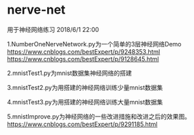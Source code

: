 # nerve-net
用于神经网络练习
2018/6/1 22:00

1.NumberOneNerveNetwork.py为一个简单的3层神经网络Demo
https://www.cnblogs.com/bestExpert/p/9248353.html
https://www.cnblogs.com/bestExpert/p/9128645.html

2.mnistTest1.py为mnist数据集神经网络的搭建

3.mnistTest2.py为用搭建的神经网络训练少量mnist数据集

4.mnistTest3.py为用搭建的神经网络训练大量mnist数据集

5.mnistImprove.py为神经网络的一些改进措施和改进之后的效果图。
https://www.cnblogs.com/bestExpert/p/9291185.html
